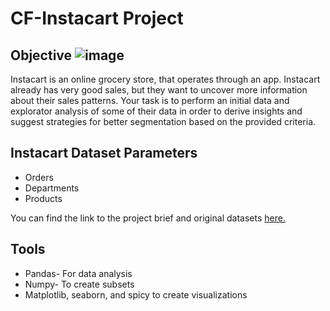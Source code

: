# **CF-Instacart Project**

## Objective ![image](https://user-images.githubusercontent.com/24593699/167760808-c4e7f0e6-4404-4063-b0b9-5471ce82ac5f.png)

Instacart is an online grocery store, that operates through an app. Instacart already has very good sales, but they want to uncover more information about their sales patterns. Your task is to perform an initial data and explorator analysis of some of their data in order to derive insights and suggest strategies for better segmentation based on the provided criteria.

## Instacart Dataset Parameters

* Orders
* Departments
* Products

You can find the link to the project brief and original datasets [here.](https://images.careerfoundry.com/public/courses/data-immersion/A4/A4_Data_Project%20Brief.pdf)

## Tools

* Pandas- For data analysis
* Numpy- To create subsets
* Matplotlib, seaborn, and spicy to create visualizations 
